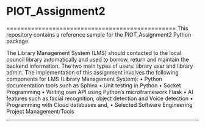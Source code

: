 # PIOT_Assignment2
================================================
This repository contains a reference sample for the PIOT_Assignment2 Python package.

The Library Management System (LMS)  should contacted to the local council library automatically and used to borrow, return and maintain the backend information. The two main types of users: library user and library admin.
The implementation of this assignment involves the following components for LMS (Library Management System):
• Python documentation tools such as Sphinx
• Unit testing in Python
• Socket Programming
• Writing own API using Python’s microframework Flask
• AI features such as facial recognition, object detection and Voice detection
• Programming with Cloud databases and,
• Selected Software Engineering Project Management/Tools
_________________________________________________________________________________________________________________________________________
